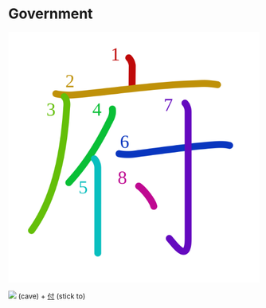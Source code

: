 # Government
![府](../kanji-colorize/5e9c.svg)

![](http://www.kanjidamage.com/assets/radsmall/cave-caf2c91b2b5a1cec0ce1ffe9e8804e6de933e622f8b79893317be2ac81092b2e.jpg) (cave) + [付](付.md) (stick to)